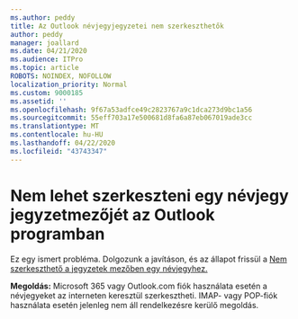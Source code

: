 ```yaml
---
ms.author: peddy
title: Az Outlook névjegyjegyzetei nem szerkeszthetők
author: peddy
manager: joallard
ms.date: 04/21/2020
ms.audience: ITPro
ms.topic: article
ROBOTS: NOINDEX, NOFOLLOW
localization_priority: Normal
ms.custom: 9000185
ms.assetid: ''
ms.openlocfilehash: 9f67a53adfce49c2823767a9c1dca273d9bc1a56
ms.sourcegitcommit: 55eff703a17e500681d8fa6a87eb067019ade3cc
ms.translationtype: MT
ms.contentlocale: hu-HU
ms.lasthandoff: 04/22/2020
ms.locfileid: "43743347"
---
```

# <a name="cant-edit-the-notes-field-for-a-contact-in-outlook"></a>Nem lehet szerkeszteni egy névjegy jegyzetmezőjét az Outlook programban
Ez egy ismert probléma. Dolgozunk a javításon, és az állapot frissül a [Nem szerkeszthető a jegyzetek mezőben egy névjegyhez.](https://support.office.com/article/fb8394ce-04ce-48b5-bae4-be46f77f10fe)

**Megoldás:** Microsoft 365 vagy Outlook.com fiók használata esetén a névjegyeket az interneten keresztül szerkesztheti. IMAP- vagy POP-fiók használata esetén jelenleg nem áll rendelkezésre kerülő megoldás.